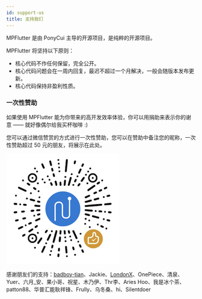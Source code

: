 ```yaml
---
id: support-us
title: 支持我们
---
```


MPFlutter 是由 PonyCui 主导的开源项目，是纯粹的开源项目。

MPFlutter 将坚持以下原则：

- 核心代码不作任何保留，完全公开。
- 核心代码问题会在一周内回复，最迟不超过一个月解决，一般会随版本发布更新。
- 核心代码保持非盈利性质。

### 一次性赞助

如果使用 MPFlutter 能为你带来的高开发效率体验，你可以用捐助来表示你的谢意 —— 就好像偶尔给我买杯咖啡 :)

您可以通过微信赞赏的方式进行一次性赞助，您可以在赞助中备注您的昵称，一次性赞助超过 50 元的朋友，将展示在此处。

![](assets/zan-shang.png)

感谢朋友们的支持：[badboy-tian](https://github.com/badboy-tian)、Jackie、[LondonX](https://github.com/LondonX)、OnePiece、清泉、Yuer、六月_安、果小哥、祝星、木乃伊、Thr李、Aries Hoo、我是冰个茶、patton88、华普汇能耿祥锋、Frully、乌冬桑、hi、Silentdoer


